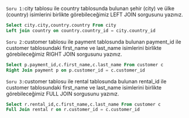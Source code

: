 `Soru 1:`city tablosu ile country tablosunda bulunan şehir (city) ve ülke (country) isimlerini birlikte görebileceğimiz LEFT JOIN sorgusunu yazınız.
```SQL
Select city.city,country.country From city
Left join country on country.country_id = city.country_id
```
`Soru 2:`customer tablosu ile payment tablosunda bulunan payment_id ile customer tablosundaki first_name ve last_name isimlerini birlikte görebileceğimiz RIGHT JOIN sorgusunu yazınız.
```SQL
Select p.payment_id,c.first_name,c.last_name From customer c
Right Join payment p on p.customer_id = c.customer_id
```
`Soru 3:`customer tablosu ile rental tablosunda bulunan rental_id ile customer tablosundaki first_name ve last_name isimlerini birlikte görebileceğimiz FULL JOIN sorgusunu yazınız.
```SQL
Select r.rental_id,c.first_name,c.last_name From customer c
Full Join rental r on r.customer_id = c.customer_id
```
